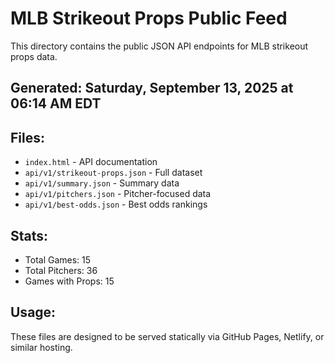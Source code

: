 # MLB Strikeout Props Public Feed

This directory contains the public JSON API endpoints for MLB strikeout props data.

## Generated: Saturday, September 13, 2025 at 06:14 AM EDT

## Files:
- `index.html` - API documentation
- `api/v1/strikeout-props.json` - Full dataset
- `api/v1/summary.json` - Summary data
- `api/v1/pitchers.json` - Pitcher-focused data  
- `api/v1/best-odds.json` - Best odds rankings

## Stats:
- Total Games: 15
- Total Pitchers: 36
- Games with Props: 15

## Usage:
These files are designed to be served statically via GitHub Pages, Netlify, or similar hosting.

